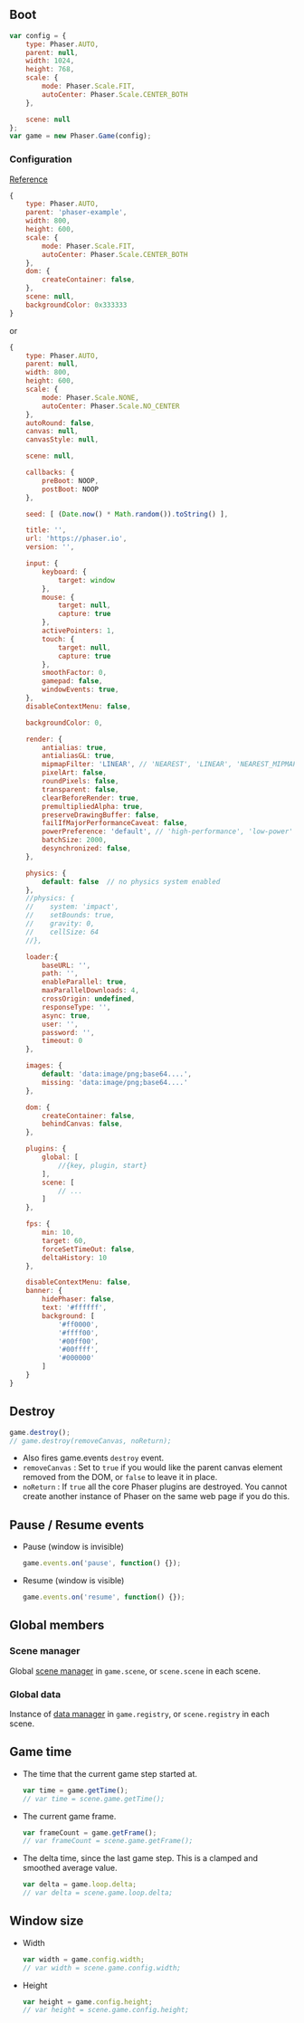 ## Boot

```javascript
var config = {
    type: Phaser.AUTO,
    parent: null,
    width: 1024,
    height: 768,
    scale: {
        mode: Phaser.Scale.FIT,
        autoCenter: Phaser.Scale.CENTER_BOTH
    },

    scene: null
};
var game = new Phaser.Game(config);
```

### Configuration

[Reference](https://photonstorm.github.io/phaser3-docs/global.html?fbclid=IwAR2qMGrPGJwu2t_ijZy64Kg6pEoDpofRYkuvwa6QxtwyVe-g9l0kG6DRhKM#GameConfig)

```javascript
{
    type: Phaser.AUTO,
    parent: 'phaser-example',
    width: 800,
    height: 600,
    scale: {
        mode: Phaser.Scale.FIT,
        autoCenter: Phaser.Scale.CENTER_BOTH
    },
    dom: {
        createContainer: false,
    },
    scene: null,
    backgroundColor: 0x333333
}
```

or

```javascript
{
    type: Phaser.AUTO,
    parent: null,
    width: 800,
    height: 600,
    scale: {
        mode: Phaser.Scale.NONE,
        autoCenter: Phaser.Scale.NO_CENTER
    },
    autoRound: false,
    canvas: null,
    canvasStyle: null,

    scene: null,

    callbacks: {
        preBoot: NOOP,
        postBoot: NOOP
    },

    seed: [ (Date.now() * Math.random()).toString() ],

    title: '',
    url: 'https://phaser.io',
    version: '',

    input: {
        keyboard: {
            target: window
        },
        mouse: {
            target: null,
            capture: true
        },
        activePointers: 1,
        touch: {
            target: null,
            capture: true
        },
        smoothFactor: 0,
        gamepad: false,
        windowEvents: true,
    },
    disableContextMenu: false,

    backgroundColor: 0,

    render: {
        antialias: true,
        antialiasGL: true,
        mipmapFilter: 'LINEAR', // 'NEAREST', 'LINEAR', 'NEAREST_MIPMAP_NEAREST', 'LINEAR_MIPMAP_NEAREST', 'NEAREST_MIPMAP_LINEAR', 'LINEAR_MIPMAP_LINEAR'
        pixelArt: false,
        roundPixels: false,
        transparent: false,
        clearBeforeRender: true,
        premultipliedAlpha: true,
        preserveDrawingBuffer: false,
        failIfMajorPerformanceCaveat: false,
        powerPreference: 'default', // 'high-performance', 'low-power' or 'default'
        batchSize: 2000,
        desynchronized: false,
    },

    physics: {
        default: false  // no physics system enabled
    },
    //physics: {
    //    system: 'impact',
    //    setBounds: true,
    //    gravity: 0,
    //    cellSize: 64
    //},

    loader:{
        baseURL: '',
        path: '',
        enableParallel: true,
        maxParallelDownloads: 4,
        crossOrigin: undefined,
        responseType: '',
        async: true,
        user: '',
        password: '',
        timeout: 0
    },

    images: {
        default: 'data:image/png;base64....',
        missing: 'data:image/png;base64....'
    },

    dom: {
        createContainer: false,
        behindCanvas: false,
    },

    plugins: {
        global: [
            //{key, plugin, start}
        ],
        scene: [
            // ...
        ]
    },

    fps: {
        min: 10,
        target: 60,
        forceSetTimeOut: false,
        deltaHistory: 10
    },

    disableContextMenu: false,
    banner: {
        hidePhaser: false,
        text: '#ffffff',
        background: [
            '#ff0000',
            '#ffff00',
            '#00ff00',
            '#00ffff',
            '#000000'
        ]
    }
}
```

## Destroy

```javascript
game.destroy();
// game.destroy(removeCanvas, noReturn);
```

- Also fires game.events `destroy` event.
- `removeCanvas` : Set to `true` if you would like the parent canvas element removed from the DOM, or `false` to leave it in place.
- `noReturn` : If `true` all the core Phaser plugins are destroyed. You cannot create another instance of Phaser on the same web page if you do this.

## Pause / Resume events

- Pause (window is invisible)
    ```javascript
    game.events.on('pause', function() {});
    ```
- Resume (window is visible)
    ```javascript
    game.events.on('resume', function() {});
    ```

## Global members

### Scene manager

Global [scene manager](scenemanager.md) in `game.scene`, or `scene.scene` in each scene.

### Global data

Instance of [data manager](datamanager.md) in `game.registry`, or `scene.registry` in each scene.

## Game time

- The time that the current game step started at.
    ```javascript
    var time = game.getTime();
    // var time = scene.game.getTime();
    ```
- The current game frame.
    ```javascript
    var frameCount = game.getFrame();
    // var frameCount = scene.game.getFrame();
    ```
- The delta time, since the last game step. This is a clamped and smoothed average value.
    ```javascript
    var delta = game.loop.delta;
    // var delta = scene.game.loop.delta;
    ```

## Window size

- Width
    ```javascript
    var width = game.config.width;
    // var width = scene.game.config.width;
    ```
- Height
    ```javascript
    var height = game.config.height;
    // var height = scene.game.config.height;
    ```